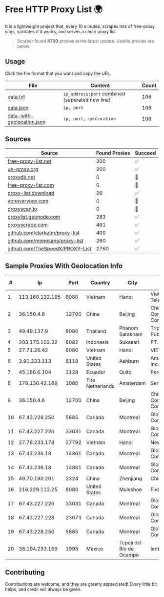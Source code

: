 
# Free HTTP Proxy List 🌍

It is a lightweight project that, every 10 minutes, scrapes lots of free-proxy sites, validates if it works, and serves a clean proxy list.


> Scraper found **4720** proxies at the latest update. Usable proxies are below.

## Usage

Click the file format that you want and copy the URL.


|File|Content|Count|
|----|-------|-----|
|[data.txt](https://raw.githubusercontent.com/themiralay/Proxy-List-World/master/data.txt)|`ip_address:port` combined (seperated new line)|106|
|[data.json](https://raw.githubusercontent.com/themiralay/Proxy-List-World/master/data.json)|`ip, port`|106|
|[data-with-geolocation.json](https://raw.githubusercontent.com/themiralay/Proxy-List-World/master/data-with-geolocation.json)|`ip, port, geolocation`|106|

## Sources

|Source|Found Proxies|Succeed|
|------|-------------|-------|
|[free-proxy-list.net](https://free-proxy-list.net)|300|✅|
|[us-proxy.org](https://www.us-proxy.org)|200|✅|
|[proxydb.net](http://proxydb.net)|0|🚫|
|[free-proxy-list.com](https://free-proxy-list.com/?page=&port=&type%5B%5D=http&type%5B%5D=https&up_time=0&search=Search)|0|🚫|
|[proxy-list.download](https://www.proxy-list.download/HTTP)|26|✅|
|[vpnoverview.com](https://vpnoverview.com/privacy/anonymous-browsing/free-proxy-servers)|0|🚫|
|[proxyscan.io](https://www.proxyscan.io)|0|🚫|
|[proxylist.geonode.com](https://proxylist.geonode.com/api/proxy-list?limit=300&page=1&sort_by=lastChecked&sort_type=desc&protocols=http,https)|283|✅|
|[proxyscrape.com](https://api.proxyscrape.com/v2/?request=displayproxies&protocol=http&timeout=10000&country=all&ssl=all&anonymity=all)|491|✅|
|[github.com/clarketm/proxy-list](https://raw.githubusercontent.com/clarketm/proxy-list/master/proxy-list-raw.txt)|400|✅|
|[github.com/monosans/proxy-list](https://raw.githubusercontent.com/monosans/proxy-list/main/proxies/http.txt)|260|✅|
|[github.com/TheSpeedX/PROXY-List](https://raw.githubusercontent.com/TheSpeedX/PROXY-List/master/http.txt)|2760|✅|


## Sample Proxies With Geolocation Info

|#|Ip|Port|Country|City|Internet Service Provider|
|-|--|----|-------|----|-------------------------|
|1|113.160.132.195|8080|Vietnam|Hanoi|VietNam Post and Telecom Corporation|
|2|36.150.4.6|12700|China|Beijing|China Mobile Communications Corporation|
|3|49.49.137.9|8080|Thailand|Phanom Sarakham|Triple T Broadband Public Company Limited|
|4|203.175.102.22|8082|Indonesia|Sukasari|PT. Mitra Kita Brilian|
|5|27.71.26.42|8080|Vietnam|Hanoi|VIETTEL|
|6|3.91.233.113|8118|United States|Ashburn|Amazon Technologies Inc.|
|7|45.186.6.104|3128|Ecuador|Quito|Perez Tito Julio Cesar|
|8|178.130.42.169|1080|The Netherlands|Amsterdam|Servers Tech Fzco|
|9|36.150.4.6|12700|China|Beijing|China Mobile Communications Corporation|
|10|67.43.228.250|5685|Canada|Montreal|GloboTech Communications|
|11|67.43.227.226|33031|Canada|Montreal|GloboTech Communications|
|12|27.76.233.178|27792|Vietnam|Hanoi|Newass2011xDSLHCMC|
|13|67.43.236.18|14861|Canada|Montreal|GloboTech Communications|
|14|67.43.236.18|14861|Canada|Montreal|GloboTech Communications|
|15|49.70.190.201|2324|China|Zhenjiang|Chinanet|
|16|216.229.112.25|8080|United States|Muleshoe|Five Area Systems, LLC|
|17|67.43.227.226|33031|Canada|Montreal|GloboTech Communications|
|18|67.43.227.228|23073|Canada|Montreal|GloboTech Communications|
|19|67.43.228.250|5685|Canada|Montreal|GloboTech Communications|
|20|38.194.233.169|1993|Mexico|Tepeji del Río de Ocampo|Ientc S De RL De CV|



## Contributing

Contributions are welcome, and they are greatly appreciated! Every
little bit helps, and credit will always be given.

